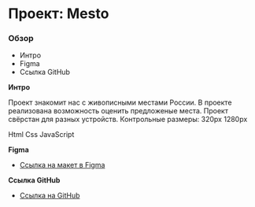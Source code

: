 # Проект: Mesto

### Обзор
* Интро
* Figma
* Ссылка GitHub

**Интро**

Проект знакомит нас с живописными местами России.
В проекте реализована возможность оценить предложеные места.
Проект свёрстан для разных устройств.
Контрольные размеры: 320рх 1280рх

Html Css JavaScript

**Figma**

* [Ссылка на макет в Figma](https://www.figma.com/file/2cn9N9jSkmxD84oJik7xL7/JavaScript.-Sprint-4?node-id=0%3A1)

**Ссылка GitHub**

* [Ссылка на GitHub](https://anb24.github.io/mesto/index.html)

